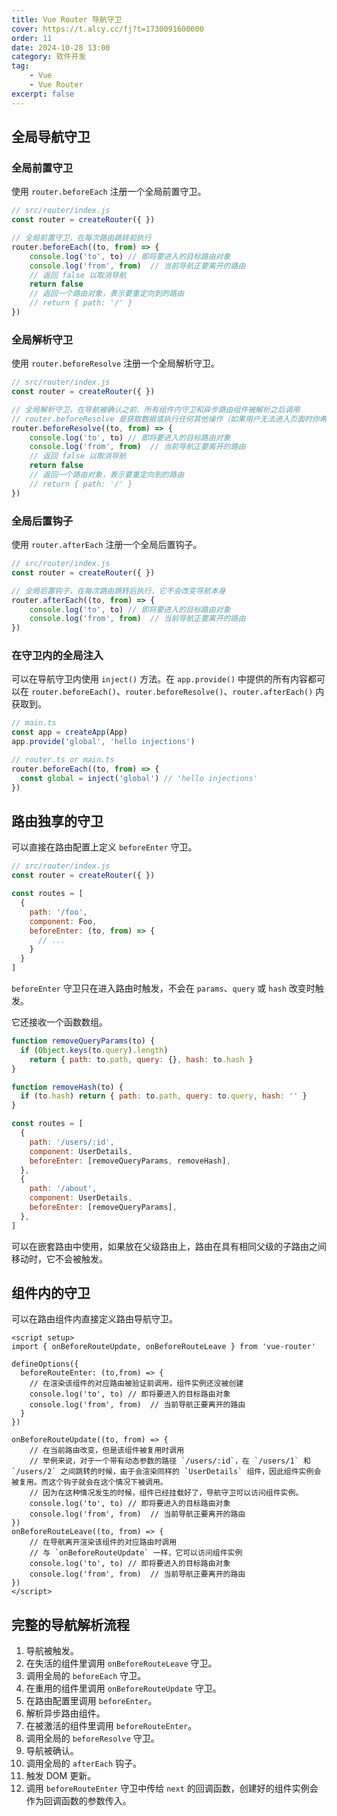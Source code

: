 ```yaml
---
title: Vue Router 导航守卫
cover: https://t.alcy.cc/fj?t=1730091600000
order: 11
date: 2024-10-28 13:00
category: 软件开发
tag: 
    - Vue
    - Vue Router
excerpt: false
---
```


## 全局导航守卫

### 全局前置守卫

使用 `router.beforeEach` 注册一个全局前置守卫。

```JavaScript
// src/router/index.js
const router = createRouter({ })

// 全局前置守卫，在每次路由跳转前执行
router.beforeEach((to, from) => {
    console.log('to', to) // 即将要进入的目标路由对象
    console.log('from', from)  // 当前导航正要离开的路由
    // 返回 false 以取消导航
    return false
    // 返回一个路由对象，表示要重定向到的路由
    // return { path: '/' }
})
```

### 全局解析守卫

使用 `router.beforeResolve` 注册一个全局解析守卫。

```JavaScript
// src/router/index.js
const router = createRouter({ })

// 全局解析守卫，在导航被确认之前、所有组件内守卫和异步路由组件被解析之后调用
// router.beforeResolve 是获取数据或执行任何其他操作（如果用户无法进入页面时你希望避免执行的操作）的理想位置
router.beforeResolve((to, from) => {
    console.log('to', to) // 即将要进入的目标路由对象
    console.log('from', from)  // 当前导航正要离开的路由
    // 返回 false 以取消导航
    return false
    // 返回一个路由对象，表示要重定向到的路由
    // return { path: '/' }
})
```

### 全局后置钩子

使用 `router.afterEach` 注册一个全局后置钩子。

```JavaScript
// src/router/index.js
const router = createRouter({ })

// 全局后置钩子，在每次路由跳转后执行，它不会改变导航本身
router.afterEach((to, from) => {
    console.log('to', to) // 即将要进入的目标路由对象
    console.log('from', from)  // 当前导航正要离开的路由
})
```

### 在守卫内的全局注入

可以在导航守卫内使用 `inject()` 方法。在 `app.provide()` 中提供的所有内容都可以在 `router.beforeEach()`、`router.beforeResolve()`、`router.afterEach()` 内获取到。

```JavaScript
// main.ts
const app = createApp(App)
app.provide('global', 'hello injections')
```
```JavaScript
// router.ts or main.ts
router.beforeEach((to, from) => {
  const global = inject('global') // 'hello injections'
})
```

## 路由独享的守卫

可以直接在路由配置上定义 `beforeEnter` 守卫。

```JavaScript
// src/router/index.js
const router = createRouter({ })

const routes = [
  {
    path: '/foo',
    component: Foo,
    beforeEnter: (to, from) => {
      // ...
    }
  }
]
```

`beforeEnter` 守卫只在进入路由时触发，不会在 `params`、`query` 或 `hash` 改变时触发。

它还接收一个函数数组。

```JavaScript
function removeQueryParams(to) {
  if (Object.keys(to.query).length)
    return { path: to.path, query: {}, hash: to.hash }
}

function removeHash(to) {
  if (to.hash) return { path: to.path, query: to.query, hash: '' }
}

const routes = [
  {
    path: '/users/:id',
    component: UserDetails,
    beforeEnter: [removeQueryParams, removeHash],
  },
  {
    path: '/about',
    component: UserDetails,
    beforeEnter: [removeQueryParams],
  },
]
```

可以在嵌套路由中使用，如果放在父级路由上，路由在具有相同父级的子路由之间移动时，它不会被触发。

## 组件内的守卫

可以在路由组件内直接定义路由导航守卫。

```vue
<script setup>
import { onBeforeRouteUpdate, onBeforeRouteLeave } from 'vue-router'

defineOptions({
  beforeRouteEnter: (to,from) => {
    // 在渲染该组件的对应路由被验证前调用，组件实例还没被创建
    console.log('to', to) // 即将要进入的目标路由对象
    console.log('from', from)  // 当前导航正要离开的路由
  }
})

onBeforeRouteUpdate((to, from) => {
    // 在当前路由改变，但是该组件被复用时调用
    // 举例来说，对于一个带有动态参数的路径 `/users/:id`，在 `/users/1` 和 `/users/2` 之间跳转的时候，由于会渲染同样的 `UserDetails` 组件，因此组件实例会被复用。而这个钩子就会在这个情况下被调用。
    // 因为在这种情况发生的时候，组件已经挂载好了，导航守卫可以访问组件实例。
    console.log('to', to) // 即将要进入的目标路由对象
    console.log('from', from)  // 当前导航正要离开的路由
})
onBeforeRouteLeave((to, from) => {
    // 在导航离开渲染该组件的对应路由时调用
    // 与 `onBeforeRouteUpdate` 一样，它可以访问组件实例
    console.log('to', to) // 即将要进入的目标路由对象
    console.log('from', from)  // 当前导航正要离开的路由
})
</script>
```

## 完整的导航解析流程

1. 导航被触发。
2. 在失活的组件里调用 `onBeforeRouteLeave` 守卫。
3. 调用全局的 `beforeEach` 守卫。
4. 在重用的组件里调用 `onBeforeRouteUpdate` 守卫。
5. 在路由配置里调用 `beforeEnter`。
6. 解析异步路由组件。
7. 在被激活的组件里调用 `beforeRouteEnter`。
8. 调用全局的 `beforeResolve` 守卫。
9. 导航被确认。
10. 调用全局的 `afterEach` 钩子。
11. 触发 DOM 更新。
12. 调用 `beforeRouteEnter` 守卫中传给 `next` 的回调函数，创建好的组件实例会作为回调函数的参数传入。